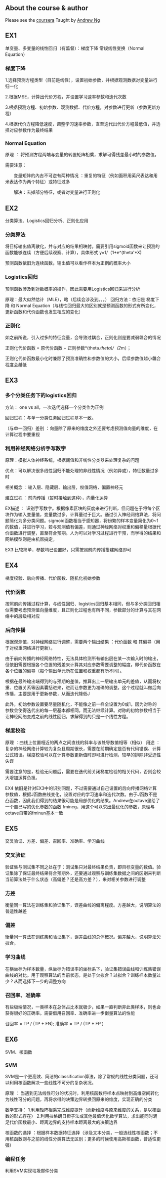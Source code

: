 

## About the course & author

Please see the [coursera](https://www.coursera.org/learn/machine-learning/home/info/README.md)
Taught by [Andrew Ng](https://www.coursera.org/instructor/andrewng/README.md)

## EX1
单变量、多变量的线性回归（有监督）：梯度下降  常规线性变换（Normal Equation）


### 梯度下降

1.选择预测方程类型（目前是线性），设置初始参数，并根据观测数据对变量进行归一化

2.根据MSE，计算出代价方程，并设置学习速率参数和迭代次数

3.根据预测方程、初始参数、观测数据、代价方程，对参数进行更新（参数更新方程）

4.根据代价方程降低速度，调整学习速率参数，直至迭代出代价方程最低值，并选择对应参数作为最终结果

### Normal Equation

原理 ： 将预测方程两端与变量的转置矩阵相乘，求解可得残差最小时的参数值。

需要注意：
    
        变量矩阵的內吉不可逆有两种情况 ：重复的特征（例如面积用英尺表达和用米表达作为两个特征）或特征过多
        
        解决：去掉部分特征，或者对变量进行正则化


## EX2
分类算法、Logistics回归分析、正则化应用

### 分类算法

将目标输出值离散化，并与对应的结果相映射。需要引用sigmoid函数来让预测的函数能够连续（方便后续观察、计算），具体形式 y=1/（1+e^(theta'*X)

预测函数依旧为连续函数，输出值可以看作样本为正例的概率大小

### Logistics回归

预测函数涉及到对数概率的操作，因此需要用Logistics回归来进行分析

原理：最大似然估计（MLE），略（后续会涉及到。。。）
回归方法：依旧是 梯度下降 和 Normal Equation（与线性回归最大的区别就是预测函数的形式有所变化，更新函数和代价函数也发生相应的变化）

### 正则化

如之前所说，引入过多的特征变量，会导致过耦合，正则化则是要减弱耦合的情况

正则化代价函数 = 原代价函数 + 正则参数*(theta.*theta)/（2*m）；

正则化代价函数最小化时兼顾了预测准确性和参数值的大小，后续参数值越小耦合程度会越低

## EX3

### 多个分类任务下的logistics回归

方法： one vs all，一次迭代选择一个分类作为正例

回归过程：与单一分类任务回归过程基本一致。

（与单一回归）差别 ：向量除了原来的维度之外还要考虑预测值向量的维度，在计算过程中要重视

### 利用神经网络分析手写数字

原理：模拟人体神经系统，根据阈值和非线性分类器来处理复杂的问题

优点：可以解决很多线性回归不能处理的非线性情况（例如异或），特征数量过多时

相关概念 ：输入层、隐藏层、输出层，权值网络，偏置神经元

建立过程 ：前向传播（暂时接触到这种），向量化运算

EX描述 ： 识别手写数字。根据像素区块的灰度来进行判断，但问题在于将每个区块作为输入变量值，变量数过多，计算量过于巨大。通过引入神经网络算法，将问题简化为多分类问题。sigmoid函数相当于感知器，将纷繁的样本变量简化为0~1的数值，并进行学习，若与观测值有偏差，则通过神经网络对权重和偏移量根据代价函数进行调整，直至符合预期。人为可以对学习过程进行干预，而学得的结果和网络模型则是由机器搞定。

EX3 比较简单，参数均已设置好，只需按照前向传播搭建网络即可

## EX4
梯度校验、后向传播、代价函数、随机化初始参数

### 代价函数
按照前向传播过程计算，与线性回归、logistics回归基本相同，但与多分类回归相似需要考虑预测值向量维度，且正则化过程也有所不同，参数部分的计算与其在网络中的层级相对应

### 后向传播
根据观测值，对神经网络进行调整，需要两个输出结果 ：代价函数 和 其偏导（用于对权重网络进行更新）。

由于前向传播的神经网络特性，无法具体检测所有输出层在某一次输入时的输出，但依旧需要根据各个位置的残差来计算其对应参数需要调整的幅度，即代价函数在各个位置的偏导（每个输出单元所在位置和权重都有所不同）。

根据在最终输出端得到的与预期的差值，推算出上一层输出单元的差值，从而将权重、位置关系等因素囊括进来，进而让参数更为准确的调整。这个过程就叫做后向传播，主要是用于更新参数，从而迭代降低J

此外，初始参数设置要尽量随机化，不能像之前一样全设置为0或1，因为对称的参数会使得迭代出的每一层基本都相同，而无法继续计算。对称的初始参数相当于让神经网络变成之前的线性回归，求解得到的只是一个线性方程。

### 梯度校验
原理 ：曲线上位置相近的两点之间直线的斜率与该处导数值相等（相似）
用途 ：复杂的神经网络计算较为复杂且周期很长，需要在前期确定是否有代码错误、计算公式错误。梯度校验可以在计算参数更新值时即可进行检测，较早的排除非受迫性失误

需要注意的是，检验无问题后，需要在迭代前关闭梯度检验的相关代码，否则会较大增加运算负担。

EX4 依旧是针对EX3中的识别问题，不过需要通过自己设置的后向传播网络计算参数值，根据J函数曲线变化，设置对应的学习速率和迭代次数。由于J函数不是凸函数，因此我们得到的结果很可能是局部优化的结果。Andrew在octave里给了一个自己写的优化参数的函数 fmincg，用这个可以求出最优化的参数，原理与octave自带的fminun基本一致

## EX5
交叉验证、方差、偏差、召回率、准确率、学习曲线

### 交叉验证
验证集与测试集不同之处在于：测试集只对最终结果负责，即目标变量的数值。验证集除了保证最终结果符合预期外，还要通过观察与训练集数据之间的区别来判断当前算法处于什么状态（高偏差？还是高方差？），来对相关参数进行调整

### 方差
衡量同一算法在训练集和验证集下，误差曲线的偏离程度。方差越大，说明算法的普适性越差

### 偏差
衡量同一算法在训练集和验证集下，误差曲线的总体概况。偏差越大，说明算法欠拟合。

### 学习曲线
在横坐标为样本数量，纵坐标为错误率的坐标系下，验证集错误曲线和训练集错误曲线的对比。用于观察算法的当前状态，是处于欠拟合？过拟合？训练样本数量过少？从而选择下一步的调整方向

### 召回率、准确率
有些极端情况，一类样本在总体占比本就极少，如果一直判断非此类样本，则也会获得很好的正确率。需要借用召回率、准确率进一步衡量算法的性能

召回率 = TP / (TP + FN);  准确率 =  TP / (TP + FP )

## EX6
SVM、核函数

### SVM
SVM是一个更高效、简洁的classification算法，除了常规的线性分类问题，还可以利用核函数解决一些线性不可分的复杂状况。

原理 ： 当遇到无法线性可分的状况时，利用核函数将样本点映射到高维空间转化为线性可分的问题，再将求得的决策边界转换回原来的维度，实现正确的分类

数学支持： 
         1.利用矩阵相乘完成维度提升（而新维度与原来维度的关系，是以核函数的形式存在）
         2.利用拉格朗日橙子法或其他最值优化数学算法，求出能同时满足代价函数最小、距离边界的支持样本距离最大的决策边界

核函数的选择 ：根据样本数据特征选择（涉及文本分类，一般选线性核函数；不用核函数则与之前的线性分类算法无区别；更多的时候使用高斯核函数，普适性更强）

### 编程任务
利用SVM实现垃圾邮件分类
